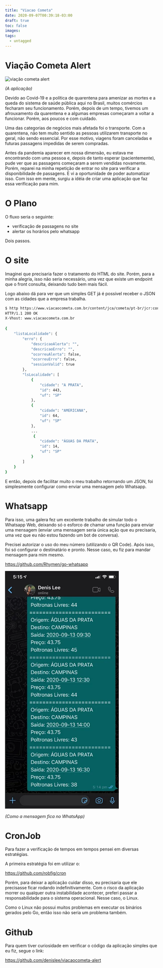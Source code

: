 ```yaml
---
title: "Viacao Cometa"
date: 2020-09-07T00:39:18-03:00
draft: true
toc: false
images:
tags: 
  - untagged
---
```


# Viação Cometa Alert

![viação cometa alert](post-004-cover.webp)

*(A aplicação)*

Devido ao Covid-19 e a política de quarentena para amenizar as mortes e a queda do sistema de saúde pública aqui no Brasil, muitos comércios fecharam seu funcionamento. Porém, depois de um tempo, tivemos um afrouxamento da quarentena e a algumas empresas começaram a voltar a funcionar. Porém, aos poucos e com cuidado.

Uma das categorias de negócios mais afetada foi o transporte. Com a quarentena, não tem muito sentido as pessoas utilizarem transporte no geral, não sendo essencial. Por esse motivo, viagens foram canceladas e futuras passagens impedidas de serem compradas.

Antes da pandemia aparecer em nossa dimensão, eu estava me encontrando com uma pessoa e, depois de tanto esperar (pacientemente), pude ver que as passagens começaram a serem vendidas novamente. Porém, reparei na minha repetição de entrar no site para verificar a disponibilidade de passagens. E vi a oportunidade de poder automatizar isso. Com isso em mente, surgiu a idéia de criar uma aplicação que faz essa verificação para mim.

# O Plano

O fluxo seria o seguinte:

- verificação de passagens no site
- alertar os horários pelo whatsapp

Dois passos.

# O site

Imaginei que precisaria fazer o tratamento do HTML do site. Porém, para a minha alegria, isso não seria necessário, uma vez que existe um endpoint que o front consulta, deixando tudo bem mais fácil.

Logo abaixo dá para ver que um simples GET já é possível receber o JSON com as cidades que a empresa trabalha.

``` sh
$ http https://www.viacaocometa.com.br/content/jca/cometa/pt-br/jcr:content.getDestinos.json?origem=467
HTTP/1.1 200 OK
X-Vhost: www.viacaocometa.com.br

{
    "listaLocalidade": {
        "erro": {
            "descricaoAlerta": "",
            "descricaoErro": "",
            "ocorreuAlerta": false,
            "ocorreuErro": false,
            "sessionValid": true
        },
        "lsLocalidade": [
            {
                "cidade": "A PRATA",
                "id": 443,
                "uf": "SP"
            },
            {
                "cidade": "AMERICANA",
                "id": 64,
                "uf": "SP"
            },
            ...
             {
                "cidade": "ÁGUAS DA PRATA",
                "id": 14,
                "uf": "SP"
            }
        ]
    }
}
```

E então, depois de facilitar muito o meu trabalho retornando um JSON, foi simplesmente configurar como enviar uma mensagem pelo Whatsapp.

# Whatsapp

Para isso, uma galera fez um excelente trabalho de simular todo o Whatsapp Web, deixando só o esforco de chamar uma função para enviar uma mensagem (enviar uma mensagem seria única ação que eu precisaria, uma vez que eu não estou fazendo um bot de conversa).

Precisei autorizar o uso do meu número (utilizando o QR Code). Após isso, foi só configurar o destinatário e pronto. Nesse caso, eu fiz para mandar mensagem para mim mesmo.

https://github.com/Rhymen/go-whatsapp

![mensagem no whatsapp](post-004-msg.webp)

*(Como a mensagem fica no WhatsApp)*

# CronJob

Para fazer a verificação de tempos em tempos pensei em diversas estratégias.

A primeira estratégia foi em utilizar o:

https://github.com/robfig/cron

Porém, para deixar a aplicação cuidar disso, eu precisaria que ele precisasse ficar rodando indefinitivamente. Com o risco da aplicação morrer ou qualquer outra instabilidade acontecer, preferi passar a responsabilidade para o sistema operacional. Nesse caso, o Linux.

Como o Linux não possui muitos problemas em executar os binários gerados pelo Go, então isso não seria um problema também.

# Github

Para quem tiver curiosidade em verificar o código da aplicação simples que eu fiz, segue o link:

https://github.com/denislee/viacaocometa-alert


